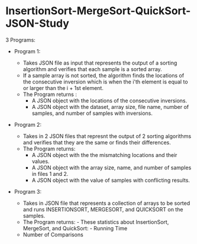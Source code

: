 # InsertionSort-MergeSort-QuickSort-JSON-Study
3 Programs:
- Program 1:
	- Takes JSON file as input that represents the output of a sorting algorithm and verifies that
		each sample is a sorted array.
	- If a sample array is not sorted, the algorithm finds the locations of the consecutive inversion 		which is when the i'th element is equal to or larger than the i + 1st element.
   	- The Program returns :
   	  	- A JSON object with the locations of the consecutive inversions.
   	  	- A JSON object with the dataset, array size, file name, number of samples, and number of samples with inversions.

- Program 2:
  	- Takes in 2 JSON files that represnt the output of 2 sorting algorithms and verifies that they are the same or finds their differences.
  	- The Program returns:
  	  	- A JSON object with the the mismatching locations and their values.
  	  	- A JSON object with the array size, name, and number of samples in files 1 and 2.
  	  	- A JSON object with the value of samples with conflicting results. 

- Program 3:
	- Takes in JSON file that represents a collection of arrays to be sorted and runs INSERTIONSORT, MERGESORT, and QUICKSORT on the samples.
 	- The Program returns:
    		- These statistics about InsertionSort, MergeSort, and QuickSort:
    			- Running Time
    - Number of Comparisons 
